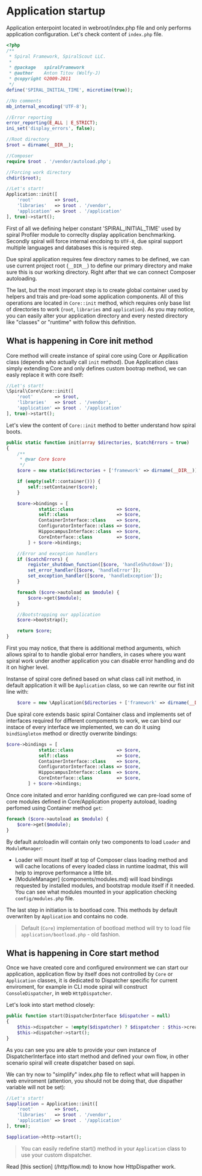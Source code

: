 # Application startup
Application enterpoint located in webroot/index.php file and only performs application configuration. Let's check content of `index.php` file.

```php
<?php
/**
 * Spiral Framework, SpiralScout LLC.
 *
 * @package   spiralFramework
 * @author    Anton Titov (Wolfy-J)
 * @copyright ©2009-2011
 */
define('SPIRAL_INITIAL_TIME', microtime(true));

//No comments
mb_internal_encoding('UTF-8');

//Error reporting
error_reporting(E_ALL | E_STRICT);
ini_set('display_errors', false);

//Root directory
$root = dirname(__DIR__);

//Composer
require $root . '/vendor/autoload.php';

//Forcing work directory
chdir($root);

//Let's start!
Application::init([
    'root'        => $root,
    'libraries'   => $root . '/vendor',
    'application' => $root . '/application'
], true)->start();
```

First of all we defining helper constant 'SPIRAL_INITIAL_TIME' used by spiral Profiler module to correclty display application benchmarking. Secondly spiral will force internal encdoing to `UTF-8`, due spiral support multiple languages and databases this is required step.

Due spiral application requires few directory names to be defined, we can use current project root (`__DIR__`) to define our primary directory and make sure this is our 
working directory. Right after that we can connect Composer autoloading.

The last, but the most imporant step is to create global container used by helpers and trais and pre-load some application components. All of this operations
are located in `Core::init` method, which requires only base list of directories to work (`root`, `libraries` and `application`). As you may notice, you can 
easily alter your application directory and every nested directory like "classes" or "runtime" with follow this definition.

## What is happening in Core init method
Core method will create instance of spiral core using Core or Appllication class (depends who actually call `init` method). Due Application class simply extending Core
and only defines custom bootrap method, we can easly replace it with core itself:

```php
//Let's start!
\Spiral\Core\Core::init([
    'root'        => $root,
    'libraries'   => $root . '/vendor',
    'application' => $root . '/application'
], true)->start();
```

Let's view the content of `Core::init` method to better understand how spiral boots.

```php
public static function init(array $directories, $catchErrors = true)
{
    /**
     * @var Core $core
     */
    $core = new static($directories + ['framework' => dirname(__DIR__)]);

    if (empty(self::container())) {
        self::setContainer($core);
    }

    $core->bindings = [
            static::class                => $core,
            self::class                  => $core,
            ContainerInterface::class    => $core,
            ConfiguratorInterface::class => $core,
            HippocampusInterface::class  => $core,
            CoreInterface::class         => $core,
        ] + $core->bindings;

    //Error and exception handlers
    if ($catchErrors) {
        register_shutdown_function([$core, 'handleShutdown']);
        set_error_handler([$core, 'handleError']);
        set_exception_handler([$core, 'handleException']);
    }

    foreach ($core->autoload as $module) {
        $core->get($module);
    }

    //Bootstrapping our application
    $core->bootstrap();

    return $core;
}
```

First you may notice, that there is additional method arguments, which allows spiral to to handle global error handlers, in cases where you want spiral work 
under another application you can disable error handling and do it on higher level.

Instanse of spiral core defined based on what class call init method, in default application it will be `Application` class, so we can rewrite our fist init line with:

```php
    $core = new \Application($directories + ['framework' => dirname(__DIR__)]);
```

Due spiral core extends basic spiral Container class and implements set of interfaces required for different compoments to work, we can bind our instace of every 
interface we implemented, we can do it using `bindSingleton` method or directly overwrite bindings:

```php
$core->bindings = [
            static::class                => $core,
            self::class                  => $core,
            ContainerInterface::class    => $core,
            ConfiguratorInterface::class => $core,
            HippocampusInterface::class  => $core,
            CoreInterface::class         => $core,
        ] + $core->bindings;
```

Once core initated and error hanlding configured we can pre-load some of core modules defined in Core/Application property autoload, loading perfomed using Container method `get`:

```php
foreach ($core->autoload as $module) {
    $core->get($module);
}
```

By default autoloadin will contain only two components to load `Loader` and `ModuleManager`:
* Loader will mount itself at top of Composer class loading method and will cache locations of every loaded class in runtime loadmat, this will help to improve performance
a little bit.
* [ModuleManager] (components/modules.md) will load bindings requested by installed modules, and bootstrap module itself if it needed. You can see what modules mounted in your application checking `config/modules.php` file.

The last step in initiation is to bootload core. This methods by default overwriten by `Application` and contains no code.

> Default (`Core`) implementation of bootload method will try to load file `application/bootload.php` - old fashion.

## What is happening in Core start method
Once we have created core and configured environment we can start our application, application flow by itself does not controlled by `Core` or `Application` classes, it is
dedicated to Dispatcher specific for current enviroment, for example in CLI mode spiral will construct `ConsoleDispatcher`, in web `HttpDispatcher`.

Let's look into start method closely:

```php
public function start(DispatcherInterface $dispatcher = null)
{
    $this->dispatcher = !empty($dispatcher) ? $dispatcher : $this->createDispatcher();
    $this->dispatcher->start();
}
```

As you can see you are able to provide your own instance of DispatcherInterface into start method and defined your own flow, in other scenario spiral will create
dispatcher based on sapi.

We can try now to "simplify" index.php file to reflect what will happen in web enviroment (attention, you should not be doing that, due dispather variable will not be set):

```php
//Let's start!
$application = Application::init([
    'root'        => $root,
    'libraries'   => $root . '/vendor',
    'application' => $root . '/application'
], true);

$application->http->start();
```

> You can easily redefine start() method in your `Application` class to use your custom dispatcher.

Read [this section] (/http/flow.md) to know how HttpDispather work.
